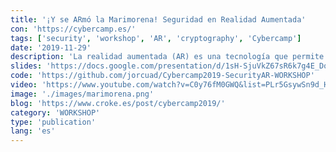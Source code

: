 ```yaml
---
title: '¡Y se ARmó la Marimorena! Seguridad en Realidad Aumentada'
con: 'https://cybercamp.es/'
tags: ['security', 'workshop', 'AR', 'cryptography', 'Cybercamp']
date: '2019-11-29'
description: 'La realidad aumentada (AR) es una tecnología que permite mostrar objetos digitales en el mundo físico usando unas gafas especiales o un smartphone. Esta tecnología tan espectacular está cada vez más cerca de nosotros y en este taller queremos anticiparnos al futuro en un ejercicio de innovación.'
slides: 'https://docs.google.com/presentation/d/1sH-SjuVkZ67sR6k7g4E_DoGPN9EJdJE6b6nxHV4Fn8E/edit?usp=sharing'
code: 'https://github.com/jorcuad/Cybercamp2019-SecurityAR-WORKSHOP'
video: 'https://www.youtube.com/watch?v=C0y76fM0GWQ&list=PLr5GsywSn9d_HyyGPN0GKlXZ21l5xh5kp&index=25'
image: './images/marimorena.png'
blog: 'https://www.croke.es/post/cybercamp2019/'
category: 'WORKSHOP'
type: 'publication'
lang: 'es'
---
```


